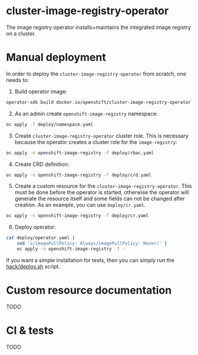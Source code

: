 # cluster-image-registry-operator


The image registry operator installs+maintains the integrated image registry on a cluster.

# Manual deployment

In order to deploy the `cluster-image-registry-operator` from scratch, one needs to:

1. Build operator image:
```sh
operator-sdk build docker.io/openshift/cluster-image-registry-operator:latest
```

2. As an admin create `openshift-image-registry` namespace:
```sh
oc apply -f deploy/namespace.yaml
```

3. Create `cluster-image-registry-operator` cluster role. This is necessary because
the operator creates a cluster role for the `image-registry`:
```sh
oc apply -n openshift-image-registry -f deploy/rbac.yaml
```

4. Create CRD definition:
```sh
oc apply -n openshift-image-registry -f deploy/crd.yaml
```

5. Create a custom resource for the `cluster-image-registry-operator`. This must be done
before the operator is started, otherwise the operator will generate the resource itself
and some fields can not be changed after creation. As an example, you can use `deploy/cr.yaml`.
```sh
oc apply -n openshift-image-registry -f deploy/cr.yaml
```

6. Deploy operator:
```sh
cat deploy/operator.yaml |
    sed 's/imagePullPolicy: Always/imagePullPolicy: Never/' |
    oc apply -n openshift-image-registry -f -
```

If you want a simple installation for tests, then you can simply run the [hack/deploy.sh](https://github.com/openshift/cluster-image-registry-operator/blob/master/hack/deploy.sh) script.

# Custom resource documentation

TODO

# CI & tests

TODO
